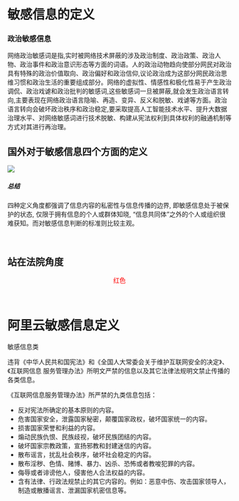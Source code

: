 # 敏感信息的定义

###  政治敏感信息

网络政治敏感词是指,实时被网络技术屏蔽的涉及政治制度、政治政策、政治人物、政治事件和政治意识形态等方面的词语。人的政治动物趋向使部分网民对政治具有特殊的政治价值取向、政治偏好和政治信仰,议论政治成为这部分网民政治思维习惯和政治生活的重要组成部分。网络的虚拟性、情感性和极化性易于产生政治调侃、政治戏谑和政治批判的敏感词,这些敏感词一旦被屏蔽,就会发生政治语言转向,主要表现在网络政治语言隐喻、再造、变异、反义和脱敏、戏谑等方面。政治语言转向会破坏政治秩序和政治稳定,要采取提高人工智能技术水平、提升大数据治理水平、对网络敏感词进行技术脱敏、构建从宪法权利到具体权利的融通机制等方式对其进行再治理。

## 国外对于敏感信息四个方面的定义

![	](D:\360极速浏览器下载\敏感信息四个方面的定义.jpg)

##### 总结

四种定义角度都强调了信息内容的私密性与信息传播的边界, 即敏感信息处于被保护的状态, 仅限于拥有信息的个人或群体知晓, “信息共同体”之外的个人或组织很难获知。而对敏感信息判断的标准则比较主观。



​	





## 站在法院角度



<p style='color:red;text-align:center;'>红色<p>

​    

# 阿里云敏感信息定义

敏感信息类

违背《中华人民共和国宪法》和《全国人大常委会关于维护互联网安全的决定》、《互联网信息 服务管理办法》所明文严禁的信息以及其它法律法规明文禁止传播的各类信息。



《互联网信息服务管理办法》所严禁的九类信息包括：



- 反对宪法所确定的基本原则的内容。
- 危害国家安全，泄露国家秘密，颠覆国家政权，破坏国家统一的内容。
- 损害国家荣誉和利益的内容。
- 煽动民族仇恨、民族歧视，破坏民族团结的内容。
- 破坏国家宗教政策，宣扬邪教和封建迷信的内容。
- 散布谣言，扰乱社会秩序，破坏社会稳定的内容。
- 散布淫秽、色情、赌博、暴力、凶杀、恐怖或者教唆犯罪的内容。
- 侮辱或者诽谤他人，侵害他人合法权益的内容。
- 含有法律、行政法规禁止的其它内容的。例如：恶意中伤、攻击国家领导人，制造或散播谣言、泄漏国家机密信息等。